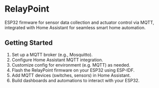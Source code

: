 # RelayPoint
ESP32 firmware for sensor data collection and actuator control via MQTT, integrated with Home Assistant for seamless smart home automation.

## Getting Started

1. Set up a MQTT broker (e.g., Mosquitto).
2. Configure Home Assistant MQTT integration.
3. Customize config for environment (e.g. MQTT) as needed. 
3. Flash the RelayPoint firmware on your ESP32 using ESP-IDF.
5. Add MQTT devices (switches, sensors) in Home Assistant.
6. Build dashboards and automations to interact with your ESP32.